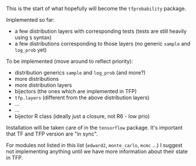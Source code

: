 This is the start of what hopefully will become the `tfprobability` package.

Implemented so far:

- a few distribution layers with corresponding tests (tests are still heavily using `$` syntax)
- a few distributions corresponding to those layers (no generic `sample` and `log_prob` yet)


To be implemented (move around to reflect priority):

- distribution generics `sample` and `log_prob` (and more?)
- more distributions
- more distribution layers
- bijectors (the ones which are implemented in TFP)
- `tfp.layers` (different from the above distribution layers)
- ...
- ... 
- bijector R class (ideally just a closure, not R6 - low prio)

Installation will be taken care of in the `tensorflow` package. It's important that TF and TFP version are "in sync".

For modules not listed in this list (`edward2`, `monte_carlo`, `mcmc` ...) I suggest not implementing anything until we have more information about their state in TFP.
